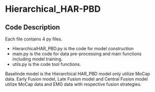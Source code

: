 # Hierarchical_HAR-PBD



## Code Description
Each file contains 4 py files.
- HierarchicalHAR_PBD.py is the code for model construction
- main.py is the code for data pre-processing and main functions including model training. 
- utils.py  is the code tool functions.


Baselinde model is the Hierarchical HAR_PBD model only utilize MoCap data. Early Fusion model, Late Fusion model and Central Fusion model utilize MoCap data and EMG data with respective fusion strategies.
